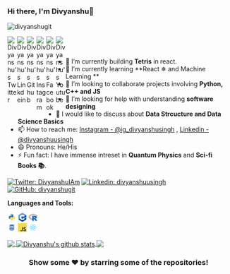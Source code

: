 ### Hi there, I'm Divyanshu👋
<p align="left"> <img src="https://komarev.com/ghpvc/?username=divyanshugit&label=Views&color=blue&style=plastic" alt="divyanshugit" /> </p>

<a href="https://twitter.com/DivyanshuIAm">
  <img align="left" alt="Divyanshu's Twitter" width="22px" src="https://cdn.jsdelivr.net/npm/simple-icons@v3/icons/twitter.svg" />
</a>
<a href="https://linkedin.com/in/divyanshuusingh">
  <img align="left" alt="Divyanshu's Linkdein" width="22px" src="https://cdn.jsdelivr.net/npm/simple-icons@v3/icons/linkedin.svg" />
</a>
<a href="https://github.com/divyanshugit">
  <img align="left" alt="Divyanshu's Github" width="22px" src="https://cdn.jsdelivr.net/npm/simple-icons@v3/icons/github.svg" />
</a>
<a href="https://instagram.com/ig_divyanshusingh/">
  <img align="left" alt="Divyanshu's Instagram" width="22px" src="https://cdn.jsdelivr.net/npm/simple-icons@v3/icons/instagram.svg" />
</a>
<a href="https://www.facebook.com/iamdivyanshuusingh/">
  <img align="left" alt="Divyanshu's Facebook" width="22px" src="https://cdn.jsdelivr.net/npm/simple-icons@v3/icons/facebook.svg" />
</a>
<a href="https://www.youtube.com/channel/UC3pK5bjQjDSn5KD4YPZbiBg">
  <img align="left" alt="Divyanshu's Youtube" width="22px" src="https://cdn.jsdelivr.net/npm/simple-icons@v3/icons/youtube.svg" />
</a> 

<br/>
<br/>

- 🔭 I’m currently building **Tetris** in react. 
- 🌱 I’m currently learning **React ❄ and Machine Learning **
- 👯 I’m looking to collaborate projects involving **Python, C++ and JS**
- 🤔 I’m looking for help with understanding **software designing**
- 💬 I would like to discuss about **Data Strcucture and Data Science Basics**
- 📫 How to reach me: [Instagram - @ig_divyanshusingh](https:/www.instagram.com/ig_divyanshusingh) , [Linkedin - @divyanshuusingh](https://linkedin.com/in/divyanshuusingh) 
- 😄 Pronouns: He/His
- ⚡ Fun fact: I have immense intreset in **Quantum Physics** and **Sci-fi Books 📚**.  

[![Twitter: DivyanshuIAm](https://img.shields.io/twitter/follow/DivyanshuIAm?style=social)](https://twitter.com/DivyanshuIAm)
[![Linkedin: divyanshuusingh](https://img.shields.io/badge/-divyanshuusingh-blue?style=flat-square&logo=Linkedin&logoColor=white&link=https://www.linkedin.com/in/divyanshuusingh/)](https://www.linkedin.com/in/divyanshuusingh/)
[![GitHub: divyanshugit](https://img.shields.io/github/followers/divyanshugit?label=follow&style=social)](https://github.com/divyanshugit)


**Languages and Tools:**  

<code><img height="20" src="https://raw.githubusercontent.com/github/explore/80688e429a7d4ef2fca1e82350fe8e3517d3494d/topics/python/python.png"></code>
<code><img height="20" src="https://raw.githubusercontent.com/github/explore/80688e429a7d4ef2fca1e82350fe8e3517d3494d/topics/cpp/cpp.png"></code>
<code><img height="20" src="https://raw.githubusercontent.com/github/explore/80688e429a7d4ef2fca1e82350fe8e3517d3494d/topics/r/r.png"></code>    
<code><img height="20" src="https://raw.githubusercontent.com/github/explore/80688e429a7d4ef2fca1e82350fe8e3517d3494d/topics/sql/sql.png"></code>
<code><img height="20" src="https://raw.githubusercontent.com/github/explore/80688e429a7d4ef2fca1e82350fe8e3517d3494d/topics/javascript/javascript.png"></code>
<code><img height="20" src="https://raw.githubusercontent.com/github/explore/80688e429a7d4ef2fca1e82350fe8e3517d3494d/topics/react/react.png"></code>

<a href="https://github.com/divyanshugit">
  <img align="center" src="https://github-readme-stats.vercel.app/api/top-langs/?username=divyanshugit&theme=dark&hide_langs_below=1" />
</a>
<a href="https://github.com/divyanshugit">
 <img align="center" src="https://github-readme-stats.vercel.app/api?username=divyanshugit&show_icons=true&theme=dracula&line_height=27" alt="Divyanshu's github stats"/>
</a>
<a href="https://github.com/divyanshugit/Daily-Coding-Problems">
  <img align="center" src="https://github-readme-stats.vercel.app/api/pin/?username=divyanshugit&repo=Daily-Coding-Problems&theme=dark" />

</a>
<di
v align="center">

### Show some ❤️ by starring some of the repositories!

</div>
